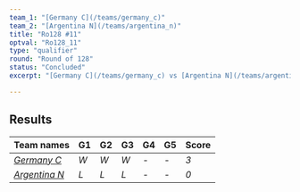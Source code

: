 ```yaml
---
team_1: "[Germany C](/teams/germany_c)"
team_2: "[Argentina N](/teams/argentina_n)"
title: "Ro128 #11"
optval: "Ro128_11"
type: "qualifier"
round: "Round of 128"
status: "Concluded"
excerpt: "[Germany C](/teams/germany_c) vs [Argentina N](/teams/argentina_n)"

---
```

## Results

| Team names | G1 | G2 | G3 | G4 | G5 | Score |
| -- | -- | -- | -- | -- | -- | -- |
| *[Germany C](/teams/germany_c)* | *W* | *W* | *W* | *-* | *-* | *3* |
| *[Argentina N](/teams/argentina_n)* | *L* | *L* | *L* | *-* | *-* | *0* |
